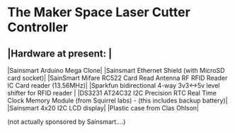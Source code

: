 The Maker Space Laser Cutter Controller
========================================


|Hardware at present:  |
---------------------
|Sainsmart Arduino Mega Clone|
|Sainsmart Ethernet Shield (with MicroSD card socket)|
|SainSmart Mifare RC522 Card Read Antenna RF RFID Reader IC Card reader (13.56MHz)|
|Sparkfun bidirectional 4-way 3v3<->5v level shifter for RFID reader |
|DS3231 AT24C32 I2C Precision RTC Real Time Clock Memory Module (from Squirrel labs) - (this includes backup battery)|
|Sainsmart 4x20 I2C LCD display|
|Plastic case from Clas Ohlson|



  (not actually sponsored by Sainsmart....)
